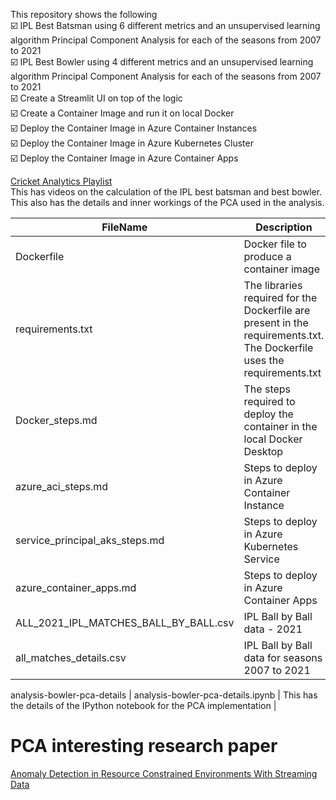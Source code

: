 This repository shows the following            
☑️ IPL Best Batsman using 6 different metrics and an unsupervised learning algorithm Principal Component Analysis for each of the seasons from 2007 to 2021             
☑️ IPL Best Bowler using 4 different metrics and an unsupervised learning algorithm Principal Component Analysis for each of the seasons from 2007 to 2021                
☑️ Create a Streamlit UI on top of the logic            
☑️ Create a Container Image and run it on local Docker            
☑️ Deploy the Container Image in Azure Container Instances         
☑️ Deploy the Container Image in Azure Kubernetes Cluster           
☑️ Deploy the Container Image in Azure Container Apps            

[Cricket Analytics Playlist](https://www.youtube.com/playlist?list=PL3mYo8cDslVW4ZGXujokM9S_iXMAXb0hE)              
This has videos on the calculation of the IPL best batsman and best bowler. This also has the details and inner workings of the PCA used in the analysis.           


|  FileName  |  Description |
|---|---|
|  Dockerfile | Docker file to produce a container image   |
|  requirements.txt | The libraries required for the Dockerfile are present in the requirements.txt. The Dockerfile uses the requirements.txt   |
|  Docker_steps.md | The steps required to deploy the container in the local Docker Desktop   |
|  azure_aci_steps.md | Steps to deploy in Azure Container Instance  |
|  service_principal_aks_steps.md | Steps to deploy in Azure Kubernetes Service  |
|  azure_container_apps.md | Steps to deploy in Azure Container Apps  |
|  ALL_2021_IPL_MATCHES_BALL_BY_BALL.csv | IPL Ball by Ball data - 2021  |
|  all_matches_details.csv | IPL Ball by Ball data for seasons 2007 to 2021  |
analysis-bowler-pca-details
|  analysis-bowler-pca-details.ipynb | This has the details of the IPython notebook for the PCA implementation  |

# PCA interesting research paper
[Anomaly Detection in Resource Constrained Environments With Streaming Data](https://www.amii.ca/latest-from-amii/anomaly-detection-resource-constrained-environments-streaming-data/)